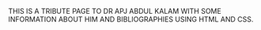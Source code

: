 THIS IS A TRIBUTE PAGE TO DR APJ ABDUL KALAM WITH SOME INFORMATION ABOUT HIM AND BIBLIOGRAPHIES USING HTML AND CSS.
